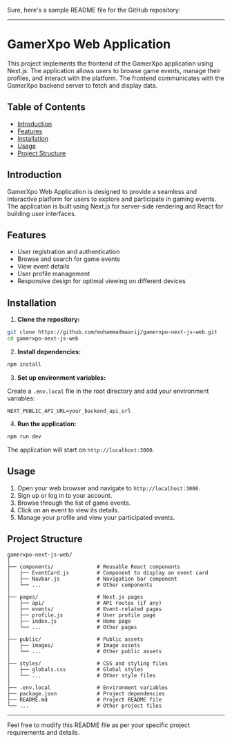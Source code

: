 Sure, here's a sample README file for the GitHub repository:

---

# GamerXpo Web Application

This project implements the frontend of the GamerXpo application using Next.js. The application allows users to browse game events, manage their profiles, and interact with the platform. The frontend communicates with the GamerXpo backend server to fetch and display data.

## Table of Contents

- [Introduction](#introduction)
- [Features](#features)
- [Installation](#installation)
- [Usage](#usage)
- [Project Structure](#project-structure)

## Introduction

GamerXpo Web Application is designed to provide a seamless and interactive platform for users to explore and participate in gaming events. The application is built using Next.js for server-side rendering and React for building user interfaces.

## Features

- User registration and authentication
- Browse and search for game events
- View event details
- User profile management
- Responsive design for optimal viewing on different devices

## Installation

1. **Clone the repository:**

```bash
git clone https://github.com/muhammadmaarij/gamerxpo-next-js-web.git
cd gamerxpo-next-js-web
```

2. **Install dependencies:**

```bash
npm install
```

3. **Set up environment variables:**

Create a `.env.local` file in the root directory and add your environment variables:

```
NEXT_PUBLIC_API_URL=your_backend_api_url
```

4. **Run the application:**

```bash
npm run dev
```

The application will start on `http://localhost:3000`.

## Usage

1. Open your web browser and navigate to `http://localhost:3000`.
2. Sign up or log in to your account.
3. Browse through the list of game events.
4. Click on an event to view its details.
5. Manage your profile and view your participated events.

## Project Structure

```
gamerxpo-next-js-web/
│
├── components/              # Reusable React components
│   ├── EventCard.js         # Component to display an event card
│   ├── Navbar.js            # Navigation bar component
│   └── ...                  # Other components
│
├── pages/                   # Next.js pages
│   ├── api/                 # API routes (if any)
│   ├── events/              # Event-related pages
│   ├── profile.js           # User profile page
│   ├── index.js             # Home page
│   └── ...                  # Other pages
│
├── public/                  # Public assets
│   ├── images/              # Image assets
│   └── ...                  # Other public assets
│
├── styles/                  # CSS and styling files
│   ├── globals.css          # Global styles
│   └── ...                  # Other style files
│
├── .env.local               # Environment variables
├── package.json             # Project dependencies
├── README.md                # Project README file
└── ...                      # Other project files
```

---

Feel free to modify this README file as per your specific project requirements and details.
